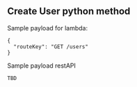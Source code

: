 ## Create User python method

Sample payload for lambda:

~~~
{
  "routeKey": "GET /users"
}
~~~

Sample payload restAPI

~~~
TBD
~~~